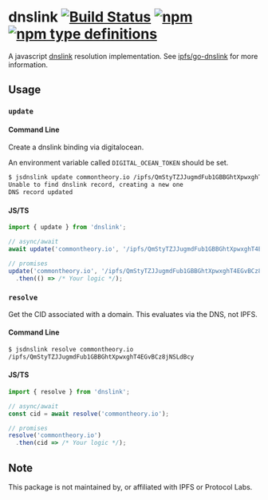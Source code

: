 # dnslink [![Build Status](https://travis-ci.org/common-theory/dnslink.svg?branch=master)](https://travis-ci.org/common-theory/dnslink) [![npm](https://img.shields.io/npm/v/dnslink.svg)](https://www.npmjs.com/package/dnslink) [![npm type definitions](https://img.shields.io/npm/types/dnslink.svg)](https://github.com/common-theory/dnslink)

A javascript [dnslink](https://docs.ipfs.io/guides/concepts/dnslink/) resolution implementation. See [ipfs/go-dnslink](https://github.com/ipfs/go-dnslink) for more information.

## Usage

### `update`

#### Command Line

Create a dnslink binding via digitalocean.

An environment variable called `DIGITAL_OCEAN_TOKEN` should be set.

```sh
$ jsdnslink update commontheory.io /ipfs/QmStyTZJJugmdFub1GBBGhtXpwxghT4EGvBCz8jNSLdBcy
Unable to find dnslink record, creating a new one
DNS record updated
```

#### JS/TS

```ts
import { update } from 'dnslink';

// async/await
await update('commontheory.io', '/ipfs/QmStyTZJJugmdFub1GBBGhtXpwxghT4EGvBCz8jNSLdBcy');

// promises
update('commontheory.io', '/ipfs/QmStyTZJJugmdFub1GBBGhtXpwxghT4EGvBCz8jNSLdBcy')
  .then(() => /* Your logic */);
```

### `resolve`

Get the CID associated with a domain. This evaluates via the DNS, not IPFS.

#### Command Line

```sh
$ jsdnslink resolve commontheory.io
/ipfs/QmStyTZJJugmdFub1GBBGhtXpwxghT4EGvBCz8jNSLdBcy
```

#### JS/TS

```ts
import { resolve } from 'dnslink';

// async/await
const cid = await resolve('commontheory.io');

// promises
resolve('commontheory.io')
  .then(cid => /* Your logic */);
```

## Note

This package is not maintained by, or affiliated with IPFS or Protocol Labs.
